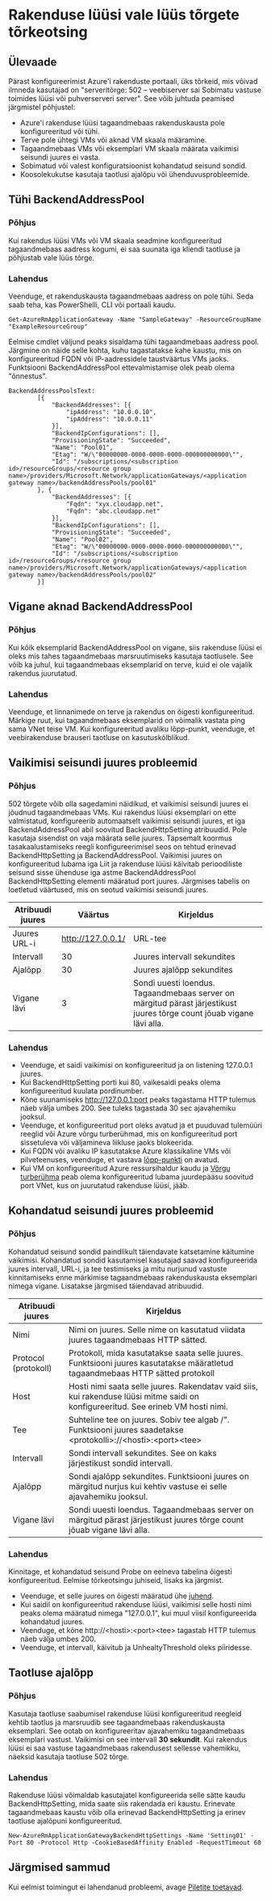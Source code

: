 <properties
   pageTitle="Rakenduse lüüsi vale lüüs (502) tõrkeotsing | Microsoft Azure'i"
   description="Saate teada, kuidas rakenduse lüüsi 502 tõrkeotsing"
   services="application-gateway"
   documentationCenter="na"
   authors="amitsriva"
   manager="rossort"
   editor=""
   tags="azure-resource-manager"
/>
<tags  
   ms.service="application-gateway"
   ms.devlang="na"
   ms.topic="article"
   ms.tgt_pltfrm="na"
   ms.workload="infrastructure-services"
   ms.date="09/02/2016"
   ms.author="amitsriva" />

# <a name="troubleshooting-bad-gateway-errors-in-application-gateway"></a>Rakenduse lüüsi vale lüüs tõrgete tõrkeotsing

## <a name="overview"></a>Ülevaade

Pärast konfigureerimist Azure'i rakenduste portaali, üks tõrkeid, mis võivad ilmneda kasutajad on "serveritõrge: 502 – veebiserver sai Sobimatu vastuse toimides lüüsi või puhverserveri server". See võib juhtuda peamised järgmistel põhjustel:

- Azure'i rakenduse lüüsi tagaandmebaas rakenduskausta pole konfigureeritud või tühi.
- Terve pole ühtegi VMs või aknad VM skaala määramine.
- Tagaandmebaas VMs või eksemplari VM skaala määrata vaikimisi seisundi juures ei vasta.
- Sobimatud või valest konfiguratsioonist kohandatud seisund sondid.
- Koosolekukutse kasutaja taotlusi ajalõpu või ühenduvusprobleemide.

## <a name="empty-backendaddresspool"></a>Tühi BackendAddressPool

### <a name="cause"></a>Põhjus

Kui rakendus lüüsi VMs või VM skaala seadmine konfigureeritud tagaandmebaas aadress kogumi, ei saa suunata iga kliendi taotluse ja põhjustab vale lüüs tõrge.

### <a name="solution"></a>Lahendus

Veenduge, et rakenduskausta tagaandmebaas aadress on pole tühi. Seda saab teha, kas PowerShelli, CLI või portaali kaudu.

    Get-AzureRmApplicationGateway -Name "SampleGateway" -ResourceGroupName "ExampleResourceGroup"

Eelmise cmdlet väljund peaks sisaldama tühi tagaandmebaas aadress pool. Järgmine on näide selle kohta, kuhu tagastatakse kahe kaustu, mis on konfigureeritud FQDN või IP-aadressidele taustväärtus VMs jaoks. Funktsiooni BackendAddressPool ettevalmistamise olek peab olema "õnnestus".
    
    BackendAddressPoolsText: 
            [{
                "BackendAddresses": [{
                    "ipAddress": "10.0.0.10",
                    "ipAddress": "10.0.0.11"
                }],
                "BackendIpConfigurations": [],
                "ProvisioningState": "Succeeded",
                "Name": "Pool01",
                "Etag": "W/\"00000000-0000-0000-0000-000000000000\"",
                "Id": "/subscriptions/<subscription id>/resourceGroups/<resource group name>/providers/Microsoft.Network/applicationGateways/<application gateway name>/backendAddressPools/pool01"
            }, {
                "BackendAddresses": [{
                    "Fqdn": "xyx.cloudapp.net",
                    "Fqdn": "abc.cloudapp.net"
                }],
                "BackendIpConfigurations": [],
                "ProvisioningState": "Succeeded",
                "Name": "Pool02",
                "Etag": "W/\"00000000-0000-0000-0000-000000000000\"",
                "Id": "/subscriptions/<subscription id>/resourceGroups/<resource group name>/providers/Microsoft.Network/applicationGateways/<application gateway name>/backendAddressPools/pool02"
            }]


## <a name="unhealthy-instances-in-backendaddresspool"></a>Vigane aknad BackendAddressPool

### <a name="cause"></a>Põhjus

Kui kõik eksemplarid BackendAddressPool on vigane, siis rakenduse lüüsi ei oleks mis tahes tagaandmebaas marsruutimiseks kasutaja taotlusele. See võib ka juhul, kui tagaandmebaas eksemplarid on terve, kuid ei ole vajalik rakendus juurutatud.

### <a name="solution"></a>Lahendus

Veenduge, et linnanimede on terve ja rakendus on õigesti konfigureeritud. Märkige ruut, kui tagaandmebaas eksemplarid on võimalik vastata ping sama VNet teise VM. Kui konfigureeritud avaliku lõpp-punkt, veenduge, et veebirakenduse brauseri taotluse on kasutuskõlblikud.

## <a name="problems-with-default-health-probe"></a>Vaikimisi seisundi juures probleemid

### <a name="cause"></a>Põhjus

502 tõrgete võib olla sagedamini näidikud, et vaikimisi seisundi juures ei jõudnud tagaandmebaas VMs. Kui rakendus lüüsi eksemplari on ette valmistatud, konfigureerib automaatselt vaikimisi seisundi juures, et iga BackendAddressPool abil soovitud BackendHttpSetting atribuudid. Pole kasutaja sisendist on vaja määrata selle juures. Täpsemalt koormus tasakaalustamiseks reegli konfigureerimisel seos on tehtud erinevad BackendHttpSetting ja BackendAddressPool. Vaikimisi juures on konfigureeritud lubama iga Liit ja rakenduse lüüsi käivitab perioodiliste seisund sisse ühenduse iga astme BackendAddressPool BackendHttpSetting elementi määratud port juures. Järgmises tabelis on loetletud väärtused, mis on seotud vaikimisi seisundi juures.


|Atribuudi juures | Väärtus | Kirjeldus|
|---|---|---|
| Juures URL-i| http://127.0.0.1/ | URL-tee |
| Intervall | 30 | Juures intervall sekundites |
| Ajalõpp  | 30 | Juures ajalõpp sekundites |
| Vigane lävi | 3 | Sondi uuesti loendus. Tagaandmebaas server on märgitud pärast järjestikust juures tõrge count jõuab vigane lävi alla. |

### <a name="solution"></a>Lahendus

- Veenduge, et saidi vaikimisi on konfigureeritud ja on listening 127.0.0.1 juures.
- Kui BackendHttpSetting porti kui 80, vaikesaidi peaks olema konfigureeritud kuulata pordinumber.
- Kõne suunamiseks http://127.0.0.1:port peaks tagastama HTTP tulemus näeb välja umbes 200. See tuleks tagastada 30 sec ajavahemiku jooksul.
- Veenduge, et konfigureeritud port oleks avatud ja et puuduvad tulemüüri reeglid või Azure võrgu turberühmad, mis on konfigureeritud port sissetuleva või väljamineva liikluse jaoks blokeerida.
- Kui FQDN või avaliku IP kasutatakse Azure klassikaline VMs või pilveteenuses, veenduge, et vastava [lõpp-punkti](../virtual-machines/virtual-machines-windows-classic-setup-endpoints.md) on avatud.
- Kui VM on konfigureeritud Azure ressursihaldur kaudu ja [Võrgu turberühma](../virtual-network/virtual-networks-nsg.md) peab olema konfigureeritud lubama juurdepääsu soovitud port VNet, kus on juurutatud rakenduse lüüsi, jääb.


## <a name="problems-with-custom-health-probe"></a>Kohandatud seisundi juures probleemid

### <a name="cause"></a>Põhjus

Kohandatud seisund sondid paindlikult täiendavate katsetamine käitumine vaikimisi. Kohandatud sondid kasutamisel kasutajad saavad konfigureerida juures intervall, URL-i, ja tee testimiseks ja mitu nurjunud vastuste kinnitamiseks enne märkimise tagaandmebaas rakenduskausta eksemplari nimega vigane. Lisatakse järgmised täiendavad atribuudid.

|Atribuudi juures| Kirjeldus|
|---|---|
| Nimi | Nimi on juures. Selle nime on kasutatud viidata juures tagaandmebaas HTTP sätted. |
| Protocol (protokoll) | Protokoll, mida kasutatakse saata selle juures. Funktsiooni juures kasutatakse määratletud tagaandmebaas HTTP sätted protokoll |
| Host |  Hosti nimi saata selle juures. Rakendatav vaid siis, kui rakenduse lüüsi mitme saidi on konfigureeritud. See erineb VM hosti nimi.  |
| Tee | Suhteline tee on juures. Sobiv tee algab /". Funktsiooni juures saadetakse \<protokolli\>://\<hosti\>:\<port\>\<tee\> |
| Intervall | Sondi intervall sekundites. See on kaks järjestikust sondid intervall.|
| Ajalõpp | Sondi ajalõpp sekundites. Funktsiooni juures on märgitud nurjus kui kehtiv vastuse ei selle ajavahemiku jooksul. |
| Vigane lävi | Sondi uuesti loendus. Tagaandmebaas server on märgitud pärast järjestikust juures tõrge count jõuab vigane lävi alla. |


### <a name="solution"></a>Lahendus

Kinnitage, et kohandatud seisund Probe on eelneva tabelina õigesti konfigureeritud. Eelmise tõrkeotsingu juhiseid, lisaks ka järgmist.

- Veenduge, et selle juures on õigesti määratud ühe [juhend](application-gateway-create-probe-ps.md).
- Kui saidil on konfigureeritud rakenduse lüüsi, vaikimisi selle hosti nimi peaks olema määratud nimega "127.0.0.1", kui muul viisil konfigureerida kohandatud juures.
- Veenduge, et kõne http://\<hosti\>:\<port\>\<tee\> tagastab HTTP tulemus näeb välja umbes 200.
- Veenduge, et intervall, käivitub ja UnhealtyThreshold oleks piiridesse.

## <a name="request-time-out"></a>Taotluse ajalõpp

### <a name="cause"></a>Põhjus

Kasutaja taotluse saabumisel rakenduse lüüsi konfigureeritud reegleid kehtib taotlus ja marsruudib see tagaandmebaas rakenduskausta eksemplari. See ootab on konfigureeritav ajavahemiku tagaandmebaas eksemplari vastust. Vaikimisi on see intervall **30 sekundit**. Kui rakendus lüüsi ei saa vastuse tagaandmebaas rakendusest sellesse vahemikku, näeksid kasutaja taotluse 502 tõrge.

### <a name="solution"></a>Lahendus

Rakenduse lüüsi võimaldab kasutajatel konfigureerida selle sätte kaudu BackendHttpSetting, mida saate siis rakendada eri kaustu. Erinevate tagaandmebaas kaustu võib olla erinevad BackendHttpSetting ja erinev taotluse ajalõpuni konfigureeritud.

    New-AzureRmApplicationGatewayBackendHttpSettings -Name 'Setting01' -Port 80 -Protocol Http -CookieBasedAffinity Enabled -RequestTimeout 60

## <a name="next-steps"></a>Järgmised sammud

Kui eelmist toimingut ei lahendanud probleemi, avage [Piletite toetavad](https://azure.microsoft.com/support/options/).
